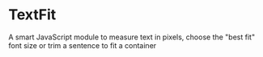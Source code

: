 TextFit
=======

A smart JavaScript module to measure text in pixels, choose the "best fit" font size or trim a sentence to fit a container